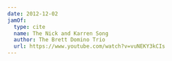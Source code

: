 ```yaml
---
date: 2012-12-02
jamOf:
  type: cite
  name: The Nick and Karren Song
  author: The Brett Domino Trio
  url: https://www.youtube.com/watch?v=vuNEKY3kCIs
---
```

